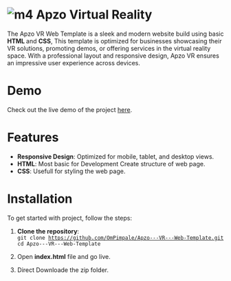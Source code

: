 # ![m4](https://github.com/user-attachments/assets/0e2e2b88-8451-4d5d-89e1-031d6ce2b712) Apzo Virtual Reality 
The Apzo VR Web Template is a sleek and modern website build using basic <strong> HTML </strong> and <strong> CSS</strong>, This template is optimized for businesses showcasing their VR solutions, promoting demos, or offering services in the virtual reality space. With a professional layout and responsive design, Apzo VR ensures an impressive user experience across devices.

# Demo
Check out the live demo of the project <a href="https://ompimpale.github.io/Apzo---VR---Web-Template/">here<a>.

# Features
<ul>
  <li><strong>Responsive Design</strong>: Optimized for mobile, tablet, and desktop views.</li>
  <li><strong>HTML</strong>: Most basic for Development Create structure of web page.</li>
  <li><strong>CSS</strong>: Usefull for styling the web page.</li>
</ul>

# Installation
To get started with project, follow the steps: <br/>
1. <strong>Clone the repository</strong>: <br/>
<code>git clone https://github.com/OmPimpale/Apzo---VR---Web-Template.git</code> <br/>
<code>cd Apzo---VR---Web-Template</code>

2. Open <strong>index.html</strong> file and go live.

3. <srong>Direct Downloade the zip folder.</strong>

